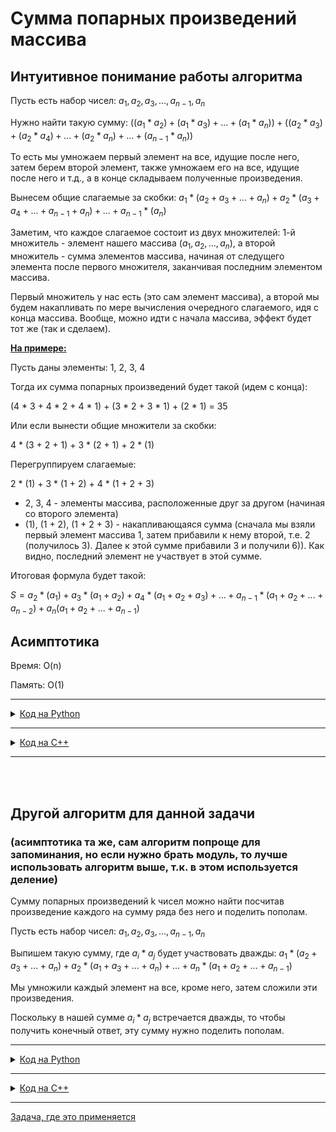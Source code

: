# Сумма попарных произведений массива
## Интуитивное понимание работы алгоритма

Пусть есть набор чисел:
$a_1, a_2, a_3, ...,a_{n-1},a_n$

Нужно найти такую сумму: 
$((a_1 * a_2) + (a_1 * a_3) + ... + (a_1 * a_n)) + ((a_2 * a_3) + (a_2 * a_4) + ... + (a_2 * a_n) + ... + (a_{n-1}*a_n))$

То есть мы умножаем первый элемент на все, идущие после него, затем берем второй элемент, также умножаем его на все, идущие после него и т.д., а в конце складываем полученные произведения.

Вынесем общие слагаемые за скобки:
$a_1*(a_2 + a_3 + ... + a_n) + a_2*(a_3 + a_4 + ... + a_{n-1} + a_n) + ... + a_{n-1}*(a_n)$

Заметим, что каждое слагаемое состоит из двух множителей: 1-й множитель - элемент нашего массива ($a_1, a_2, ...,a_n$), а второй множитель - сумма элементов массива, начиная от следущего элемента после первого множителя, заканчивая последним элементом массива.

Первый множитель у нас есть (это сам элемент массива), а второй мы будем накапливать по мере вычисления очередного слагаемого, идя с конца массива. Вообще, можно идти с начала массива, эффект будет тот же (так и сделаем).

<ins>**На примере:**</ins> 

Пусть даны элементы: 1, 2, 3, 4

Тогда их сумма попарных произведений будет такой (идем с конца):

(4 * 3 + 4 * 2 + 4 * 1) + (3 * 2 + 3 * 1) + (2 * 1) = 35

Или если вынести общие множители за скобки:

4 * (3 + 2 + 1) + 3 * (2 + 1) + 2 * (1)

Перегруппируем слагаемые:

2 * (1) + 3 * (1 + 2) + 4 * (1 + 2 + 3)

* 2, 3, 4 - элементы массива, расположенные друг за другом (начиная со второго элемента)
* (1), (1 + 2), (1 + 2 + 3) - накапливающаяся сумма (сначала мы взяли первый элемент массива 1, затем прибавили к нему второй, т.е. 2 (получилось 3). Далее к этой сумме прибавили 3 и получили 6)). Как видно, последний элемент не участвует в этой сумме.

Итоговая формула будет такой:

$S = a_2 * (a_1) + a_3 * (a_1 + a_2) + a_4 * (a_1 + a_2 + a_3) + ... + a_{n-1}*(a_1 + a_2 + ... + a_{n-2}) + a_{n}(a_1 + a_2 + ... + a_{n-1})$

## Асимптотика
Время: O(n)

Память: O(1)

---
<details>
<summary><ins>Код на Python</ins></summary>

На входе список или кортеж
```python
def sumProductsOfPairs(lst):
    total = acc = 0
    for x in lst:
        total += acc * x
        acc += x
        # Если нужен модуль
        # total %= module
        # acc %= module
    return total
```
</details>

---
<details>
<summary><ins>Код на C++</ins></summary>

На входе массив
```c++
long long sumProductsOfPairs(int *lst, int n){
    long long total = 0, acc = 0;
    for (int i = 0; i < n; ++i){
        total += acc * lst[i];
        acc += lst[i];
        // Если нужен модуль
        // total %= module;
        // acc %= module;
    }
    return total;
}
```
</details>

--- 
<br></br>

## Другой алгоритм для данной задачи
### (асимптотика та же, сам алгоритм попроще для запоминания, но если нужно брать модуль, то лучше использовать алгоритм выше, т.к. в этом используется деление)

Сумму попарных произведений k чисел можно найти посчитав произведение каждого на сумму ряда без него и поделить пополам.

Пусть есть набор чисел:
$a_1, a_2, a_3, ...,a_{n-1},a_n$

Выпишем такую сумму, где $a_i * a_j$ будет участвовать дважды:
$a_1 * (a_2 + a_3 + ... + a_n) + a_2 * (a_1 + a_3 + ... + a_n) + ... + a_n * (a_1 + a_2 + ... + a_{n-1})$

Мы умножили каждый элемент на все, кроме него, затем сложили эти произведения.

Поскольку в нашей сумме $a_i * a_j$ встречается дважды, то чтобы получить конечный ответ, эту сумму нужно поделить пополам.

---
<details>
<summary><ins>Код на Python</ins></summary>

```python
def sumProductsOfPairs(lst):
    s = sum(lst)
    total = 0
    for x in lst:
        total += x * (s - x)
    return total // 2
```
</details>

---
<details>
<summary><ins>Код на C++</ins></summary>

На входе массив
```c++
long long sumProductsOfPairs(int *lst, int n){
    long long s = 0, total = 0;
    for (int i = 0; i < n; ++i)
        s += lst[i];
    for (int i = 0; i < n; ++i)
        total += lst[i] * (s - lst[i]);
    return total / 2;
} 
```
</details>

---

[Задача, где это применяется](</contests/ICPC CRRC 2022/1-8 Done/I $Сумма попарных произведений по модулю/>)